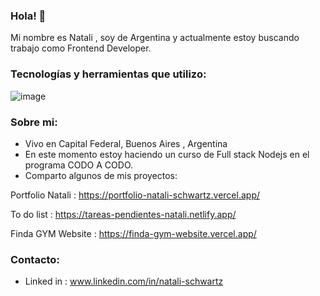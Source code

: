 ### Hola! 👋

Mi nombre es Natali , soy de Argentina y actualmente estoy buscando trabajo como Frontend Developer.

### Tecnologías y herramientas que utilizo:

![image](https://github.com/natalischwartz/natalischwartz/assets/93062972/f53309c7-3f28-441e-a09b-528ebc0728fd)


### Sobre mi:
- Vivo en Capital Federal, Buenos Aires , Argentina
- En este momento estoy haciendo un curso de Full stack Nodejs en el programa CODO A CODO.
- Comparto algunos de mis proyectos:

Portfolio Natali : https://portfolio-natali-schwartz.vercel.app/

To do list : https://tareas-pendientes-natali.netlify.app/

Finda GYM Website : https://finda-gym-website.vercel.app/


### Contacto:
- Linked in : www.linkedin.com/in/natali-schwartz





